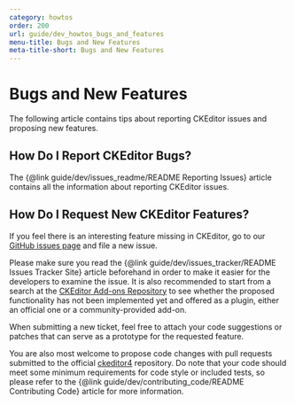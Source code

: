```yaml
---
category: howtos
order: 200
url: guide/dev_howtos_bugs_and_features
menu-title: Bugs and New Features
meta-title-short: Bugs and New Features
---
```

<!--
Copyright (c) 2003-2019, CKSource - Frederico Knabben. All rights reserved.
For licensing, see LICENSE.md.
-->

# Bugs and New Features

The following article contains tips about reporting CKEditor issues and proposing new features.

## How Do I Report CKEditor Bugs?

The {@link guide/dev/issues_readme/README Reporting Issues} article contains all the information about reporting CKEditor issues.

## How Do I Request New CKEditor Features?

If you feel there is an interesting feature missing in CKEditor, go to our [GitHub issues page](https://github.com/ckeditor/ckeditor4/issues) and file a new issue.

Please make sure you read the {@link guide/dev/issues_tracker/README Issues Tracker Site} article beforehand in order to make it easier for the developers to examine the issue. It is also recommended to start from a search at the [CKEditor Add-ons Repository](https://ckeditor.com/cke4/addons/plugins/all) to see whether the proposed functionality has not been implemented yet and offered as a plugin, either an official one or a community-provided add-on.

When submitting a new ticket, feel free to attach your code suggestions or patches that can serve as a prototype for the requested feature.

You are also most welcome to propose code changes with pull requests submitted to the official [ckeditor4](https://github.com/ckeditor/ckeditor4/pulls) repository. Do note that your code should meet some minimum requirements for code style or included tests, so please refer to the {@link guide/dev/contributing_code/README Contributing Code} article for more information.
